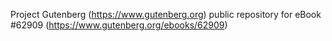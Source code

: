 Project Gutenberg (https://www.gutenberg.org) public repository for eBook #62909 (https://www.gutenberg.org/ebooks/62909)
